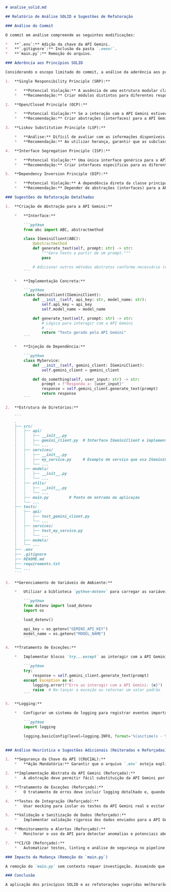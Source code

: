 ```markdown
# analise_solid.md

## Relatório de Análise SOLID e Sugestões de Refatoração

### Análise do Commit

O commit em análise compreende as seguintes modificações:

*   **`.env`:** Adição da chave da API Gemini.
*   **`.gitignore`:** Inclusão da pasta `.venv/`.
*   **`main.py`:** Remoção do arquivo.

### Aderência aos Princípios SOLID

Considerando o escopo limitado do commit, a análise da aderência aos princípios SOLID é feita de forma inferencial, baseada nas potenciais implicações das mudanças.

1.  **Single Responsibility Principle (SRP):**

    *   **Potencial Violação:** A ausência de uma estrutura modular clara (inferida pela remoção de `main.py` sem contexto) pode levar a classes ou módulos com múltiplas responsabilidades. A interação direta com a API Gemini sem uma camada de abstração também pode violar o SRP.
    *   **Recomendação:** Criar módulos distintos para diferentes responsabilidades (e.g., `api`, `models`, `utils`). Isolar a lógica de interação com a API Gemini em um módulo dedicado (`src/api/gemini.py`).

2.  **Open/Closed Principle (OCP):**

    *   **Potencial Violação:** Se a interação com a API Gemini estiver diretamente codificada, adicionar suporte para outras APIs ou funcionalidades similares exigirá modificar o código existente, violando o OCP.
    *   **Recomendação:** Criar abstrações (interfaces) para a API Gemini. Isso permite adicionar novas implementações (e.g., para outras APIs) sem modificar o código que usa a abstração.

3.  **Liskov Substitution Principle (LSP):**

    *   **Análise:** Difícil de avaliar com as informações disponíveis. A aplicação do LSP depende do design das classes e herança, que não podem ser inferidas do commit.
    *   **Recomendação:** Ao utilizar herança, garantir que as subclasses se comportem de maneira consistente com suas classes base.

4.  **Interface Segregation Principle (ISP):**

    *   **Potencial Violação:** Uma única interface genérica para a API Gemini pode forçar as classes a implementarem métodos que não utilizam.
    *   **Recomendação:** Criar interfaces específicas para as diferentes funcionalidades da API Gemini (e.g., `ITextGenerator`, `ITranslator`).

5.  **Dependency Inversion Principle (DIP):**

    *   **Potencial Violação:** A dependência direta da classe principal na implementação concreta da API Gemini (sem uma abstração) viola o DIP.
    *   **Recomendação:** Depender de abstrações (interfaces) para a API Gemini em vez de implementações concretas. Utilizar injeção de dependência para fornecer a implementação concreta.

### Sugestões de Refatoração Detalhadas

1.  **Criação de Abstração para a API Gemini:**

    *   **Interface:**

        ```python
        from abc import ABC, abstractmethod

        class IGeminiClient(ABC):
            @abstractmethod
            def generate_text(self, prompt: str) -> str:
                """Gera texto a partir de um prompt."""
                pass

            # Adicionar outros métodos abstratos conforme necessário (e.g., translate, summarize)
        ```

    *   **Implementação Concreta:**

        ```python
        class GeminiClient(IGeminiClient):
            def __init__(self, api_key: str, model_name: str):
                self.api_key = api_key
                self.model_name = model_name

            def generate_text(self, prompt: str) -> str:
                # Lógica para interagir com a API Gemini
                # ...
                return "Texto gerado pela API Gemini"
        ```

    *   **Injeção de Dependência:**

        ```python
        class MyService:
            def __init__(self, gemini_client: IGeminiClient):
                self.gemini_client = gemini_client

            def do_something(self, user_input: str) -> str:
                prompt = f"Responda a: {user_input}"
                response = self.gemini_client.generate_text(prompt)
                return response
        ```

2.  **Estrutura de Diretórios:**

    ```
    .
    ├── src/
    │   ├── api/
    │   │   ├── __init__.py
    │   │   ├── gemini_client.py  # Interface IGeminiClient e implementação GeminiClient
    │   │   └── ...
    │   ├── services/
    │   │   ├── __init__.py
    │   │   ├── my_service.py     # Exemplo de serviço que usa IGeminiClient
    │   │   └── ...
    │   ├── models/
    │   │   ├── __init__.py
    │   │   └── ...
    │   ├── utils/
    │   │   ├── __init__.py
    │   │   └── ...
    │   ├── main.py         # Ponto de entrada da aplicação
    │   └── ...
    ├── tests/
    │   ├── api/
    │   │   ├── test_gemini_client.py
    │   │   └── ...
    │   ├── services/
    │   │   ├── test_my_service.py
    │   │   └── ...
    │   ├── models/
    │   └── ...
    ├── .env
    ├── .gitignore
    ├── README.md
    ├── requirements.txt
    └── ...
    ```

3.  **Gerenciamento de Variáveis de Ambiente:**

    *   Utilizar a biblioteca `python-dotenv` para carregar as variáveis de ambiente.

        ```python
        from dotenv import load_dotenv
        import os

        load_dotenv()

        api_key = os.getenv("GEMINI_API_KEY")
        model_name = os.getenv("MODEL_NAME")
        ```

4.  **Tratamento de Exceções:**

    *   Implementar blocos `try...except` ao interagir com a API Gemini para tratar possíveis erros (e.g., falhas de rede, autenticação).

        ```python
        try:
            response = self.gemini_client.generate_text(prompt)
        except Exception as e:
            logging.error(f"Erro ao interagir com a API Gemini: {e}")
            raise  # Re-lançar a exceção ou retornar um valor padrão
        ```

5.  **Logging:**

    *   Configurar um sistema de logging para registrar eventos importantes.

        ```python
        import logging

        logging.basicConfig(level=logging.INFO, format='%(asctime)s - %(levelname)s - %(message)s')
        ```

### Análise Heurística e Sugestões Adicionais (Reiteradas e Reforçadas)

1.  **Segurança da Chave da API (CRUCIAL):**
    *   **Ação Mandatória:** Garantir que o arquivo `.env` esteja explicitamente listado no `.gitignore` para evitar commits acidentais.

2.  **Implementação Abstrata da API Gemini (Reforçada):**
    *   A abstração deve permitir fácil substituição da API Gemini por outra, sem afetar o resto do código.

3.  **Tratamento de Exceções (Reforçado):**
    *   O tratamento de erros deve incluir logging detalhado e, quando apropriado, retry mechanisms (com exponential backoff) para lidar com erros transitórios.

4.  **Testes de Integração (Reforçado):**
    *   Usar mocking para isolar os testes da API Gemini real e evitar custos e dependências externas.

5.  **Validação e Sanitização de Dados (Reforçado):**
    *   Implementar validação rigorosa dos dados enviados para a API Gemini para prevenir ataques de injeção de prompt.

6.  **Monitoramento e Alertas (Reforçado):**
    *   Monitorar o uso da API para detectar anomalias e potenciais abusos.

7.  **CI/CD (Reforçado):**
    *   Automatizar testes, linting e análise de segurança no pipeline de CI/CD.

### Impacto da Mudança (Remoção do `main.py`)

A remoção do `main.py` sem contexto requer investigação. Assumindo que a funcionalidade foi movida para outro lugar, as refatorações sugeridas devem ser aplicadas ao novo local do código.

### Conclusão

A aplicação dos princípios SOLID e as refatorações sugeridas melhorarão significativamente a qualidade, manutenibilidade e escalabilidade do projeto. A criação de abstrações, o tratamento adequado de exceções e a implementação de testes automatizados são cruciais para garantir a robustez e a confiabilidade da aplicação, especialmente ao integrar APIs externas como a Gemini API. A segurança da chave da API é de suma importância e deve ser tratada com a máxima prioridade.
```